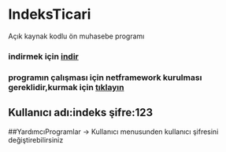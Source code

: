 # IndeksTicari
Açık kaynak kodlu ön muhasebe programı
### indirmek için [indir](https://github.com/fatihgokce/IndeksTicari/blob/master/indeksSetup.zip) 
### programın çalışması için netframework kurulması gereklidir,kurmak için [tıklayın](https://www.microsoft.com/en-us/download/details.aspx?id=24872)
## Kullanıcı adı:indeks  şifre:123
##YardımcıProgramlar -> Kullanıcı menusunden kullanıcı şifresini değiştirebilirsiniz
